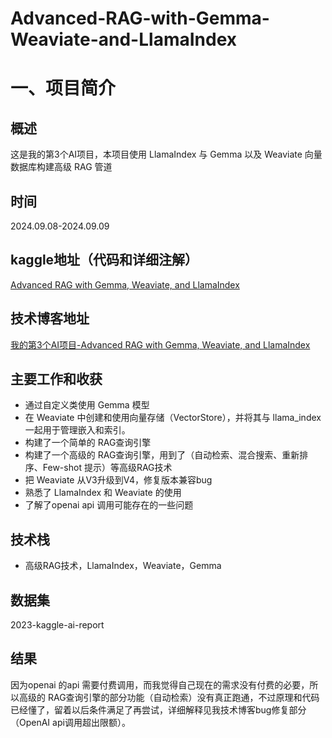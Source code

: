 # Advanced-RAG-with-Gemma-Weaviate-and-LlamaIndex

# 一、项目简介
## 概述
这是我的第3个AI项目，本项目使用 LlamaIndex 与 Gemma 以及 Weaviate 向量数据库构建高级 RAG 管道

## 时间
2024.09.08-2024.09.09

## kaggle地址（代码和详细注解）
[Advanced RAG with Gemma, Weaviate, and LlamaIndex](https://www.kaggle.com/code/chenxucool/advanced-rag-with-gemma-weaviate-and-llamaindex)

## 技术博客地址
[我的第3个AI项目-Advanced RAG with Gemma, Weaviate, and LlamaIndex](https://blog.csdn.net/weixin_43221845/article/details/142004622?csdn_share_tail=%7B%22type%22:%22blog%22,%22rType%22:%22article%22,%22rId%22:%22142004622%22,%22source%22:%22weixin_43221845%22%7D)

## 主要工作和收获
- 通过自定义类使用 Gemma 模型
- 在 Weaviate 中创建和使用向量存储（VectorStore），并将其与 llama_index 一起用于管理嵌入和索引。
- 构建了一个简单的 RAG查询引擎
- 构建了一个高级的 RAG查询引擎，用到了（自动检索、混合搜索、重新排序、Few-shot 提示）等高级RAG技术
- 把 Weaviate 从V3升级到V4，修复版本兼容bug
- 熟悉了 LlamaIndex 和 Weaviate 的使用
- 了解了openai api 调用可能存在的一些问题

## 技术栈
- 高级RAG技术，LlamaIndex，Weaviate，Gemma

##  数据集
2023-kaggle-ai-report

## 结果
因为openai 的api 需要付费调用，而我觉得自己现在的需求没有付费的必要，所以高级的 RAG查询引擎的部分功能（自动检索）没有真正跑通，不过原理和代码已经懂了，留着以后条件满足了再尝试，详细解释见我技术博客bug修复部分（OpenAI api调用超出限额）。
